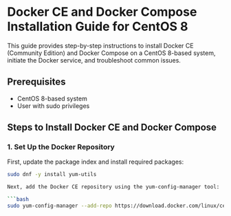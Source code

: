 # Docker CE and Docker Compose Installation Guide for CentOS 8

This guide provides step-by-step instructions to install Docker CE (Community Edition) and Docker Compose on a CentOS 8-based system, initiate the Docker service, and troubleshoot common issues.

## Prerequisites

- CentOS 8-based system
- User with sudo privileges

## Steps to Install Docker CE and Docker Compose

### 1. Set Up the Docker Repository

First, update the package index and install required packages:

```bash
sudo dnf -y install yum-utils

Next, add the Docker CE repository using the yum-config-manager tool:

```bash
sudo yum-config-manager --add-repo https://download.docker.com/linux/centos/docker-ce.repo
